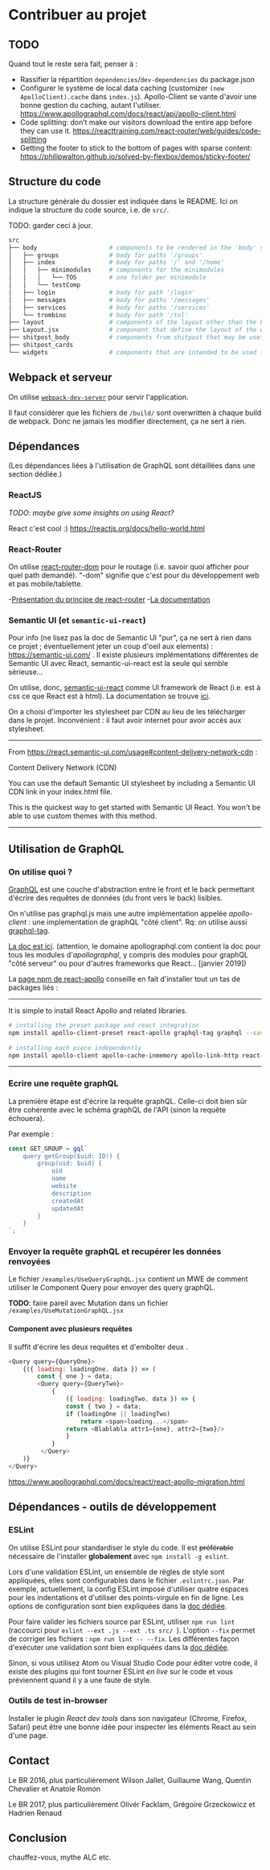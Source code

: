 Contribuer au projet
===

## TODO

Quand tout le reste sera fait, penser à :
- Rassifier la répartition `dependencies`/`dev-dependencies` du package.json
- Configurer le système de local data caching (customizer `(new ApolloClient).cache` dans `index.js`). Apollo-Client se vante d'avoir une bonne gestion du caching, autant l'utiliser. https://www.apollographql.com/docs/react/api/apollo-client.html
- Code splitting: don’t make our visitors download the entire app before they can use it. https://reacttraining.com/react-router/web/guides/code-splitting
- Getting the footer to stick to the bottom of pages with sparse content: https://philipwalton.github.io/solved-by-flexbox/demos/sticky-footer/



## Structure du code

La structure générale du dossier est indiquée dans le README. Ici on indique la structure du code source, i.e. de `src/`.

TODO: garder ceci à jour.

```bash
src
├── body                    # components to be rendered in the 'body' section of the layout
│   ├── groups              # body for paths '/groups'
│   ├── index               # body for paths '/' and '/home'
│   │   ├── minimodules     # components for the minimodules
│   │   │   └── TOS         # one folder per minimodule
│   │   └── testComp        
│   ├── login               # body for path '/login'
│   ├── messages            # body for paths '/messages'
│   ├── services            # body for paths '/services'
│   └── trombino            # body for path '/tol'
├── layout                  # components of the layout other than the body (topmenu, footer, sidebar)
├── Layout.jsx              # component that define the layout of the webpage (body, topmenu, footer, sidebar)
├── shitpost_body           # components from shitpost that may be useful to recycle
├── shitpost_cards
└── widgets                 # components that are intended to be used in multiple pages, as widgets (typically, UserCard used in /user/uid and in /tol)
```

## Webpack et serveur

On utilise [`webpack-dev-server`](https://github.com/webpack/webpack-dev-server) pour servir l'application.

Il faut considérer que les fichiers de `/build/` sont overwritten à chaque build de webpack. Donc ne jamais les modifier directement, ça ne sert à rien.

## Dépendances

(Les dépendances liées à l'utilisation de GraphQL sont détaillées dans une section dédiée.)

### ReactJS

*TODO: maybe give some insights on using React?*

React c'est cool :)
https://reactjs.org/docs/hello-world.html

### React-Router

On utilise [react-router-dom](https://www.npmjs.com/package/react-router-dom) pour le routage (i.e. savoir quoi afficher pour quel path demandé). "-dom" signifie que c'est pour du développement web et pas mobile/tablette.

-[Présentation du principe de react-router](https://reacttraining.com/react-router/core/guides/philosophy/dynamic-routing)
-[La documentation](https://reacttraining.com/react-router/web/api/)

### Semantic UI (et `semantic-ui-react`)

Pour info (ne lisez pas la doc de Semantic UI "pur", ça ne sert à rien dans ce projet ; éventuellement jeter un coup d'oeil aux elements) : https://semantic-ui.com/ . 
Il existe plusieurs implémentations différentes de Semantic UI avec React, semantic-ui-react est la seule qui semble sérieuse...

On utilise, donc, [semantic-ui-react](https://www.npmjs.com/package/semantic-ui-react) comme UI framework de React (i.e. est à css ce que React est à html). La documentation se trouve [ici](https://react.semantic-ui.com/). 

On a choisi d'importer les stylesheet par CDN au lieu de les télécharger dans le projet. Inconvénient : il faut avoir internet pour avoir accès aux stylesheet.

---

From https://react.semantic-ui.com/usage#content-delivery-network-cdn :

Content Delivery Network (CDN)

You can use the default Semantic UI stylesheet by including a Semantic UI CDN link in your index.html file.

This is the quickest way to get started with Semantic UI React. You won't be able to use custom themes with this method.

---


## Utilisation de GraphQL

### On utilise quoi ?

[GraphQL](http://graphql.org/learn/) est une couche d'abstraction entre le front et le back permettant d'écrire des requêtes de données (du front vers le back) lisibles. 

On n'utilise pas graphql.js mais une autre implémentation appelée *apollo-client* : une implementation de graphQL "côté client". Rq: on utilise aussi [graphql-tag](https://www.npmjs.com/package/graphql-tag).

[La doc est ici](https://www.apollographql.com/docs/react/). (attention, le domaine apollographql.com contient la doc pour tous les modules d'*apollographql*, y compris des modules pour graphQL "côté serveur" ou pour d'autres frameworks que React... [janvier 2019])

La [page npm de react-apollo](https://www.npmjs.com/package/react-apollo) conseille en fait d'installer tout un tas de packages liés :

--- 

It is simple to install React Apollo and related libraries.
```bash
# installing the preset package and react integration 
npm install apollo-client-preset react-apollo graphql-tag graphql --save
 
# installing each piece independently 
npm install apollo-client apollo-cache-inmemory apollo-link-http react-apollo graphql-tag graphql --save
```

---

### Ecrire une requête graphQL

La première étape est d'écrire la requête graphQL. Celle-ci doit bien sûr être cohérente avec le schéma graphQL de l'API (sinon la requête échouera).

Par exemple :

```javascript
const GET_GROUP = gql`
    query getGroup($uid: ID!) {
        group(uid: $uid) {
            uid
            name
            website
            description
            createdAt
            updatedAt
        }
    }
`;
```

### Envoyer la requête graphQL et recupérer les données renvoyées

Le fichier `/examples/UseQueryGraphQL.jsx` contient un MWE de comment utiliser le Component Query pour envoyer des query graphQL.

**TODO**: faire pareil avec Mutation dans un fichier `/examples/UseMutationGraphQL.jsx`

#### Component avec plusieurs requêtes

Il suffit d'écrire les deux requêtes et d'emboîter deux <Query>. 
```javascript
<Query query={QueryOne}>
    {({ loading: loadingOne, data }) => (
        const { one } = data;
        <Query query={QueryTwo}>
            {
                ({ loading: loadingTwo, data }) => {
                const { two } = data;
                if (loadingOne || loadingTwo)
                    return <span>loading...</span>
                return <Blablabla attr1={one}, attr2={two}/>
                }
            }
         </Query>
    )}
</Query>
```
https://www.apollographql.com/docs/react/react-apollo-migration.html



## Dépendances - outils de développement

### ESLint

On utilise ESLint pour standardiser le style du code. 
Il est ~~préférable~~ nécessaire de l'installer **globalement** avec `npm install -g eslint`.

Lors d'une validation ESLint, un ensemble de règles de style sont appliquées, elles sont configurables dans le fichier `.eslintrc.json`. Par exemple, actuellement, la config ESLint impose d'utiliser quatre espaces pour les indentations et d'utiliser des points-virgule en fin de ligne. 
Les options de configuration sont bien expliquées dans la [doc dédiée](https://eslint.org/docs/rules/).

Pour faire valider les fichiers source par ESLint, utiliser `npm run lint` (raccourci pour `eslint --ext .js --ext .ts src/ `). L'option `--fix` permet de corriger les fichiers : `npm run lint -- --fix`.
Les différentes façon d'exécuter une validation sont bien expliquées dans la [doc dédiée](https://eslint.org/docs/user-guide/command-line-interface).

Sinon, si vous utilisez Atom ou Visual Studio Code pour éditer votre code, il existe des plugins qui font tourner ESLint _en live_ sur le code et vous préviennent quand il y a une faute de style.

### Outils de test in-browser

Installer le plugin _React dev tools_ dans son navigateur (Chrome, Firefox, Safari) peut être une bonne idée pour inspecter les éléments React au sein d'une page.

## Contact

Le BR 2016, plus particulièrement Wilson Jallet, Guillaume Wang, Quentin Chevalier et Anatole Romon

Le BR 2017, plus particulièrement Olivér Facklam, Grégoire Grzeckowicz et Hadrien Renaud

## Conclusion
chauffez-vous, mythe ALC etc.
